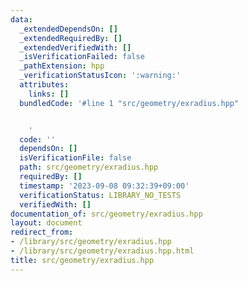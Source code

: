 ```yaml
---
data:
  _extendedDependsOn: []
  _extendedRequiredBy: []
  _extendedVerifiedWith: []
  _isVerificationFailed: false
  _pathExtension: hpp
  _verificationStatusIcon: ':warning:'
  attributes:
    links: []
  bundledCode: '#line 1 "src/geometry/exradius.hpp"


    '
  code: ''
  dependsOn: []
  isVerificationFile: false
  path: src/geometry/exradius.hpp
  requiredBy: []
  timestamp: '2023-09-08 09:32:39+09:00'
  verificationStatus: LIBRARY_NO_TESTS
  verifiedWith: []
documentation_of: src/geometry/exradius.hpp
layout: document
redirect_from:
- /library/src/geometry/exradius.hpp
- /library/src/geometry/exradius.hpp.html
title: src/geometry/exradius.hpp
---
```

